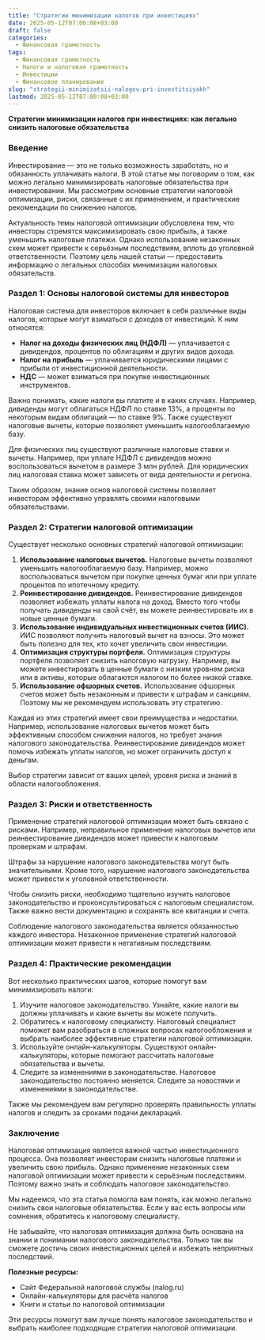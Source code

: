 ```yaml
---
title: "Стратегии минимизации налогов при инвестициях"
date: 2025-05-12T07:00:08+03:00
draft: false
categories:
  - Финансовая грамотность
tags:
  - Финансовая грамотность
  - Налоги и налоговая грамотность
  - Инвестиции
  - Финансовое планирование
slug: "strategii-minimizatsii-nalogov-pri-investitsiyakh"
lastmod: 2025-05-12T07:00:08+03:00
---
```




**Стратегии минимизации налогов при инвестициях: как легально снизить налоговые обязательства**



### Введение

Инвестирование — это не только возможность заработать, но и обязанность уплачивать налоги. В этой статье мы поговорим о том, как можно легально минимизировать налоговые обязательства при инвестировании. Мы рассмотрим основные стратегии налоговой оптимизации, риски, связанные с их применением, и практические рекомендации по снижению налогов.

Актуальность темы налоговой оптимизации обусловлена тем, что инвесторы стремятся максимизировать свою прибыль, а также уменьшить налоговые платежи. Однако использование незаконных схем может привести к серьёзным последствиям, вплоть до уголовной ответственности. Поэтому цель нашей статьи — предоставить информацию о легальных способах минимизации налоговых обязательств.



### Раздел 1: Основы налоговой системы для инвесторов

Налоговая система для инвесторов включает в себя различные виды налогов, которые могут взиматься с доходов от инвестиций. К ним относятся:

* **Налог на доходы физических лиц (НДФЛ)** — уплачивается с дивидендов, процентов по облигациям и других видов дохода.
* **Налог на прибыль** — уплачивается юридическими лицами с прибыли от инвестиционной деятельности.
* **НДС** — может взиматься при покупке инвестиционных инструментов.

Важно понимать, какие налоги вы платите и в каких случаях. Например, дивиденды могут облагаться НДФЛ по ставке 13%, а проценты по некоторым видам облигаций — по ставке 9%. Также существуют налоговые вычеты, которые позволяют уменьшить налогооблагаемую базу.

Для физических лиц существуют различные налоговые ставки и вычеты. Например, при уплате НДФЛ с дивидендов можно воспользоваться вычетом в размере 3 млн рублей. Для юридических лиц налоговая ставка может зависеть от вида деятельности и региона.

Таким образом, знание основ налоговой системы позволяет инвесторам эффективно управлять своими налоговыми обязательствами.



### Раздел 2: Стратегии налоговой оптимизации

Существует несколько основных стратегий налоговой оптимизации:

1. **Использование налоговых вычетов.** Налоговые вычеты позволяют уменьшить налогооблагаемую базу. Например, можно воспользоваться вычетом при покупке ценных бумаг или при уплате процентов по ипотечному кредиту.
2. **Реинвестирование дивидендов.** Реинвестирование дивидендов позволяет избежать уплаты налога на доход. Вместо того чтобы получать дивиденды на свой счёт, вы можете реинвестировать их в новые ценные бумаги.
3. **Использование индивидуальных инвестиционных счетов (ИИС).** ИИС позволяют получить налоговый вычет на взносы. Это может быть полезно для тех, кто хочет увеличить свои инвестиции.
4. **Оптимизация структуры портфеля.** Оптимизация структуры портфеля позволяет снизить налоговую нагрузку. Например, вы можете инвестировать в ценные бумаги с низким уровнем риска или в активы, которые облагаются налогом по более низкой ставке.
5. **Использование офшорных счетов.** Использование офшорных счетов может быть незаконным и привести к штрафам и санкциям. Поэтому мы не рекомендуем использовать эту стратегию.

Каждая из этих стратегий имеет свои преимущества и недостатки. Например, использование налоговых вычетов может быть эффективным способом снижения налогов, но требует знания налогового законодательства. Реинвестирование дивидендов может помочь избежать уплаты налогов, но может ограничить доступ к деньгам.

Выбор стратегии зависит от ваших целей, уровня риска и знаний в области налогообложения.



### Раздел 3: Риски и ответственность

Применение стратегий налоговой оптимизации может быть связано с рисками. Например, неправильное применение налоговых вычетов или реинвестирование дивидендов может привести к налоговым проверкам и штрафам.

Штрафы за нарушение налогового законодательства могут быть значительными. Кроме того, нарушение налогового законодательства может привести к уголовной ответственности.

Чтобы снизить риски, необходимо тщательно изучить налоговое законодательство и проконсультироваться с налоговым специалистом. Также важно вести документацию и сохранять все квитанции и счета.

Соблюдение налогового законодательства является обязанностью каждого инвестора. Незаконное применение стратегий налоговой оптимизации может привести к негативным последствиям.



### Раздел 4: Практические рекомендации

Вот несколько практических шагов, которые помогут вам минимизировать налоги:

1. Изучите налоговое законодательство. Узнайте, какие налоги вы должны уплачивать и какие вычеты вы можете получить.
2. Обратитесь к налоговому специалисту. Налоговый специалист поможет вам разобраться в сложных вопросах налогообложения и выбрать наиболее эффективные стратегии налоговой оптимизации.
3. Используйте онлайн-калькуляторы. Существуют онлайн-калькуляторы, которые помогают рассчитать налоговые обязательства и вычеты.
4. Следите за изменениями в законодательстве. Налоговое законодательство постоянно меняется. Следите за новостями и изменениями в законодательстве.

Также мы рекомендуем вам регулярно проверять правильность уплаты налогов и следить за сроками подачи деклараций.



### Заключение

Налоговая оптимизация является важной частью инвестиционного процесса. Она позволяет инвесторам снизить налоговые платежи и увеличить свою прибыль. Однако применение незаконных схем налоговой оптимизации может привести к серьёзным последствиям. Поэтому важно знать и соблюдать налоговое законодательство.

Мы надеемся, что эта статья помогла вам понять, как можно легально снизить свои налоговые обязательства. Если у вас есть вопросы или сомнения, обратитесь к налоговому специалисту.

Не забывайте, что налоговая оптимизация должна быть основана на знании и понимании налогового законодательства. Только так вы сможете достичь своих инвестиционных целей и избежать неприятных последствий.



**Полезные ресурсы:**

* Сайт Федеральной налоговой службы (nalog.ru)
* Онлайн-калькуляторы для расчёта налогов
* Книги и статьи по налоговой оптимизации

Эти ресурсы помогут вам лучше понять налоговое законодательство и выбрать наиболее подходящие стратегии налоговой оптимизации.
